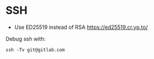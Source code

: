 # SSH
- Use ED25519 instead of RSA https://ed25519.cr.yp.to/

Debug ssh with:

    ssh -Tv git@gitlab.com
